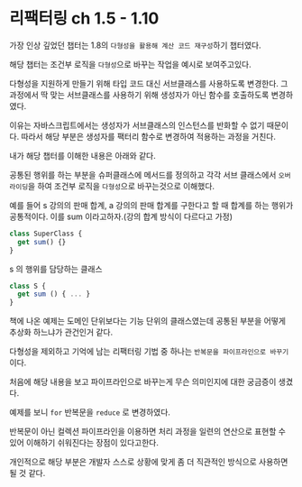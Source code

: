 # 리팩터링 ch 1.5 - 1.10


가장 인상 깊었던 챕터는 1.8의 `다형성을 활용해 계산 코드 재구성`하기 챕터였다.

해당 챕터는 조건부 로직을 `다형성`으로 바꾸는 작업을 예시로 보여주고있다.

다형성을 지원하게 만들기 위해 타입 코드 대신 서브클래스를 사용하도록 변경한다. 그 과정에서 딱 맞는 서브클래스를 사용하기 위해 생성자가 아닌 함수를 호출하도록 변경하였다.

이유는 자바스크립트에서는 생성자가 서브클래스의 인스턴스를 반화할 수 없기 때문이다. 따라서 해당 부분은 생성자를 팩터리 함수로 변경하여 적용하는 과정을 거친다.

내가 해당 챕터를 이해한 내용은 아래와 같다.

공통된 행위를 하는 부분을 슈퍼클래스에 메서드를 정의하고 각각 서브 클래스에서 `오버라이딩`을 하여 조건부 로직을 `다형성`으로 바꾸는것으로 이해했다.

예를 들어 s 강의의 판매 합계, a 강의의 판매 합계를 구한다고 할 때 합계를 하는 행위가 공통적이다. 이를 sum 이라고하자.(강의 합계 방식이 다르다고 가정)

``` javascript
class SuperClass {
  get sum() {}
}
```

s 의 행위를 담당하는 클래스

```javascript
class S {
  get sum () { ... }
}
```

책에 나온 예제는 도메인 단위보다는 기능 단위의 클래스였는데 공통된 부분을 어떻게 추상화 하느냐가 관건인거 같다.

다형성을 제외하고 기억에 남는 리팩터링 기법 중 하나는 `반복문을 파이프라인으로 바꾸기`이다. 

처음에 해당 내용을 보고 파이프라인으로 바꾸는게 무슨 의미인지에 대한 궁금증이 생겼다. 

예제를 보니 `for` 반복문을 `reduce` 로 변경하였다.

반복문이 아닌 컬렉션 파이프라인을 이용하면 처리 과정을 일련의 연산으로 표현할 수 있어 이해하기 쉬워진다는 장점이 있다고한다.

개인적으로 해당 부분은 개발자 스스로 상황에 맞게 좀 더 직관적인 방식으로 사용하면 될 것 같다.
